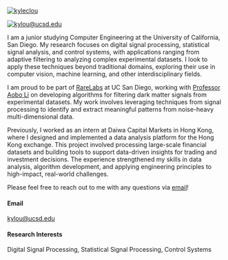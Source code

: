 

[![kyleclou](https://img.shields.io/badge/kyleclou-github-orange?logo=github)](https://github.com/kyleclou)

[![kylou@ucsd.edu](https://img.shields.io/badge/kyleclou-LinkedIn-blue?logo=linkedin)](https://www.linkedin.com/in/kyleclou/)

I am a junior studying Computer Engineering at the University of California, San Diego. My research focuses on digital signal processing, statistical signal analysis, and control systems, with applications ranging from adaptive filtering to analyzing complex experimental datasets. I look to apply these techniques beyond traditional domains, exploring their use in computer vision, machine learning, and other interdisciplinary fields.

I am proud to be part of [RareLabs](https://rarelabs.ucsd.edu/) at UC San Diego, working with [Professor Aobo Li](https://aobol.github.io/AoboLi/) on developing algorithms for filtering dark matter signals from experimental datasets. My work involves leveraging techniques from signal processing to identify and extract meaningful patterns from noise-heavy multi-dimensional data.

Previously, I worked as an intern at Daiwa Capital Markets in Hong Kong, where I designed and implemented a data analysis platform for the Hong Kong exchange. This project involved processing large-scale financial datasets and building tools to support data-driven insights for trading and investment decisions. The experience strengthened my skills in data analysis, algorithm development, and applying engineering principles to high-impact, real-world challenges.

Please feel free to reach out to me with any questions via [email](mailto:kylou@ucsd.edu)!

#### Email
kylou@ucsd.edu

#### Research Interests
Digital Signal Processing, Statistical Signal Processing, Control Systems

